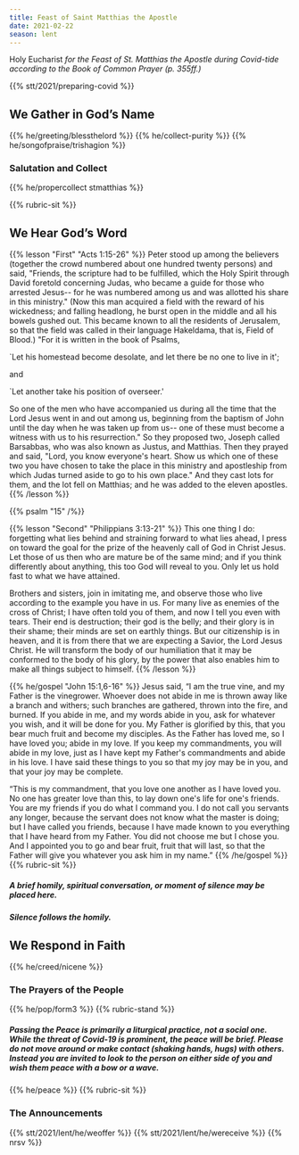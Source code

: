 ```yaml
---
title: Feast of Saint Matthias the Apostle
date: 2021-02-22
season: lent
---
```

Holy Eucharist
_for the Feast of St. Matthias the Apostle during Covid-tide_
_according to the Book of Common Prayer (p. 355ff.)_

{{% stt/2021/preparing-covid %}}

## We Gather in God’s Name
{{% he/greeting/blessthelord %}}
{{% he/collect-purity %}}
{{% he/songofpraise/trishagion %}}

### Salutation and Collect
{{% he/propercollect stmatthias %}}

{{% rubric-sit %}}
## We Hear God’s Word
{{% lesson "First" "Acts 1:15-26" %}}
Peter stood up among the believers (together the crowd numbered about one hundred twenty persons) and said, "Friends, the scripture had to be fulfilled, which the Holy Spirit through David foretold concerning Judas, who became a guide for those who arrested Jesus-- for he was numbered among us and was allotted his share in this ministry." (Now this man acquired a field with the reward of his wickedness; and falling headlong, he burst open in the middle and all his bowels gushed out. This became known to all the residents of Jerusalem, so that the field was called in their language Hakeldama, that is, Field of Blood.) "For it is written in the book of Psalms,

`Let his homestead become desolate,
and let there be no one to live in it';

and

`Let another take his position of overseer.'

So one of the men who have accompanied us during all the time that the Lord Jesus went in and out among us, beginning from the baptism of John until the day when he was taken up from us-- one of these must become a witness with us to his resurrection." So they proposed two, Joseph called Barsabbas, who was also known as Justus, and Matthias. Then they prayed and said, "Lord, you know everyone's heart. Show us which one of these two you have chosen to take the place in this ministry and apostleship from which Judas turned aside to go to his own place." And they cast lots for them, and the lot fell on Matthias; and he was added to the eleven apostles.
{{% /lesson %}}


{{% psalm "15" /%}}

{{% lesson "Second" "Philippians 3:13-21" %}}
This one thing I do: forgetting what lies behind and straining forward to what lies ahead, I press on toward the goal for the prize of the heavenly call of God in Christ Jesus. Let those of us then who are mature be of the same mind; and if you think differently about anything, this too God will reveal to you. Only let us hold fast to what we have attained.

Brothers and sisters, join in imitating me, and observe those who live according to the example you have in us. For many live as enemies of the cross of Christ; I have often told you of them, and now I tell you even with tears. Their end is destruction; their god is the belly; and their glory is in their shame; their minds are set on earthly things. But our citizenship is in heaven, and it is from there that we are expecting a Savior, the Lord Jesus Christ. He will transform the body of our humiliation that it may be conformed to the body of his glory, by the power that also enables him to make all things subject to himself.
{{% /lesson %}}

{{% he/gospel "John 15:1,6-16" %}}
Jesus said, “I am the true vine, and my Father is the vinegrower. Whoever does not abide in me is thrown away like a branch and withers; such branches are gathered, thrown into the fire, and burned. If you abide in me, and my words abide in you, ask for whatever you wish, and it will be done for you. My Father is glorified by this, that you bear much fruit and become my disciples. As the Father has loved me, so I have loved you; abide in my love. If you keep my commandments, you will abide in my love, just as I have kept my Father's commandments and abide in his love. I have said these things to you so that my joy may be in you, and that your joy may be complete.

“This is my commandment, that you love one another as I have loved you. No one has greater love than this, to lay down one's life for one's friends. You are my friends if you do what I command you. I do not call you servants any longer, because the servant does not know what the master is doing; but I have called you friends, because I have made known to you everything that I have heard from my Father. You did not choose me but I chose you. And I appointed you to go and bear fruit, fruit that will last, so that the Father will give you whatever you ask him in my name.”
{{% /he/gospel %}}
{{% rubric-sit %}}
##### A brief homily, spiritual conversation, or moment of silence may be placed here.
##### Silence follows the homily.

## We Respond in Faith
{{% he/creed/nicene %}}

### The Prayers of the People
{{% he/pop/form3 %}}
{{% rubric-stand %}}
##### Passing the Peace is primarily a liturgical practice, not a social one. While the threat of Covid-19 is prominent, the peace will be brief. Please do not move around or make contact (shaking hands, hugs) with others. Instead you are invited to look to the person on either side of you and wish them peace with a bow or a wave.
{{% he/peace %}}
{{% rubric-sit %}}

### The Announcements
{{% stt/2021/lent/he/weoffer %}}
{{% stt/2021/lent/he/wereceive %}}
{{% nrsv %}}
